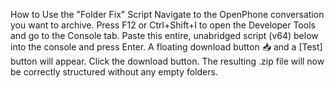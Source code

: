 How to Use the "Folder Fix" Script
Navigate to the OpenPhone conversation you want to archive.
Press F12 or Ctrl+Shift+I to open the Developer Tools and go to the Console tab.
Paste this entire, unabridged script (v64) below into the console and press Enter.
A floating download button 📥 and a [Test] button will appear.
Click the download button. The resulting .zip file will now be correctly structured without any empty folders.
